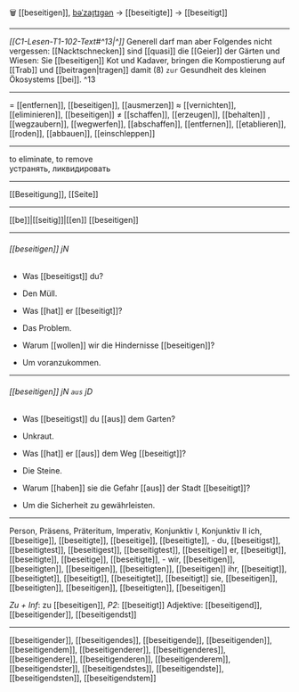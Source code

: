 🗑️ [[beseitigen]], [bəˈzaɪ̯tɪɡən](https://youglish.com/pronounce/beseitigen/german) → [[beseitigte]] → [[beseitigt]]

---
*[[C1-Lesen-T1-102-Text#^13|^]]* Generell darf man aber Folgendes nicht vergessen: [[Nacktschnecken]] sind [[quasi]] die [[Geier]] der Gärten und Wiesen: Sie [[beseitigen]] Kot und Kadaver, bringen die Kompostierung auf [[Trab]] und [[beitragen|tragen]] damit (8) `zur` Gesundheit des kleinen Ökosystems [[bei]]. ^13


---
= [[entfernen]], [[beseitigen]], [[ausmerzen]]
≈ [[vernichten]], [[eliminieren]], [[beseitigen]]
≠ [[schaffen]], [[erzeugen]], [[behalten]]
, [[wegzaubern]], [[wegwerfen]], [[abschaffen]], [[entfernen]], [[etablieren]], [[roden]], [[abbauen]], [[einschleppen]]


---
to eliminate, to remove  
устранять, ликвидировать

---
[[Beseitigung]], [[Seite]]

---
[[be]]|[[seitig]]|[[en]]
[[beseitigen]]


---
###### [[beseitigen]] jN
- Was [[beseitigst]] du?
- Den Müll.

- Was [[hat]] er [[beseitigt]]?
- Das Problem.

- Warum [[wollen]] wir die Hindernisse [[beseitigen]]?
- Um voranzukommen.

---
###### [[beseitigen]] jN `aus` jD
- Was [[beseitigst]] du [[aus]] dem Garten?
- Unkraut.

- Was [[hat]] er [[aus]] dem Weg [[beseitigt]]?
- Die Steine.

- Warum [[haben]] sie die Gefahr [[aus]] der Stadt [[beseitigt]]?
- Um die Sicherheit zu gewährleisten.

---
Person, Präsens, Präteritum, Imperativ, Konjunktiv I, Konjunktiv II
ich, [[beseitige]], [[beseitigte]], [[beseitige]], [[beseitigte]], -
du, [[beseitigst]], [[beseitigtest]], [[beseitigest]], [[beseitigtest]], [[beseitige]]
er, [[beseitigt]], [[beseitigte]], [[beseitige]], [[beseitigte]], -
wir, [[beseitigen]], [[beseitigten]], [[beseitigen]], [[beseitigten]], [[beseitigen]]
ihr, [[beseitigt]], [[beseitigtet]], [[beseitigt]], [[beseitigtet]], [[beseitigt]]
sie, [[beseitigen]], [[beseitigten]], [[beseitigen]], [[beseitigten]], [[beseitigen]]

*Zu + Inf*: zu [[beseitigen]], *P2*: [[beseitigt]]
Adjektive: [[beseitigend]], [[beseitigender]], [[beseitigendst]]

---
[[beseitigender]], [[beseitigendes]], [[beseitigende]], [[beseitigenden]], [[beseitigendem]], [[beseitigenderer]], [[beseitigenderes]], [[beseitigendere]], [[beseitigenderen]], [[beseitigenderem]], [[beseitigendster]], [[beseitigendstes]], [[beseitigendste]], [[beseitigendsten]], [[beseitigendstem]]